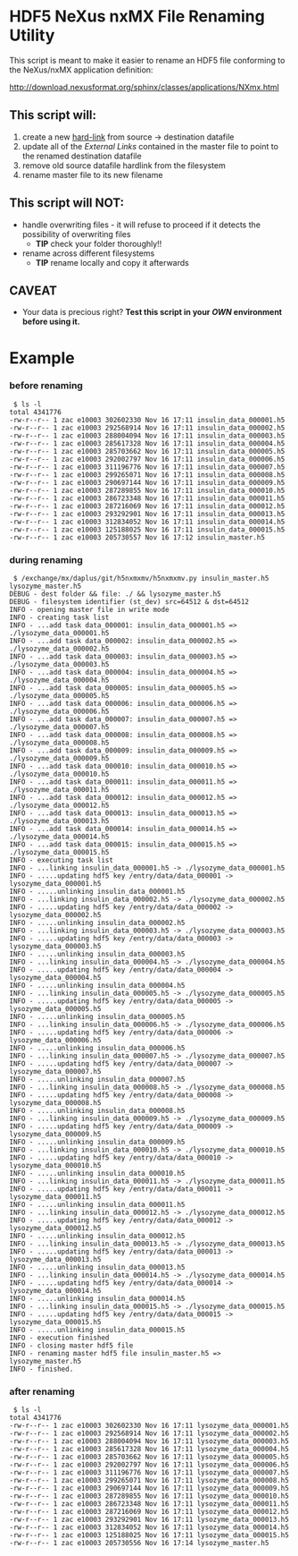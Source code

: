 HDF5 NeXus nxMX File Renaming Utility
======================================

This script is meant to make it easier to rename an HDF5
file conforming to the NeXus/nxMX application definition:

  http://download.nexusformat.org/sphinx/classes/applications/NXmx.html

## This script will:

1. create a new [hard-link](http://man7.org/linux/man-pages/man2/link.2.html) from source -> destination datafile
2. update all of the *External Links* contained in the master file to point to the renamed destination datafile
3. remove old source datafile hardlink from the filesystem
4. rename master file to its new filename

## This script will NOT:

- handle overwriting files - it will refuse to proceed if it
  detects the possibility of overwriting files
    * **TIP** check your folder thoroughly!!
- rename across different filesystems
    * **TIP** rename locally and copy it afterwards

## CAVEAT
* Your data is precious right? **Test this script in your _OWN_ environment before using it.**


# Example

### before renaming
     $ ls -l
    total 4341776
    -rw-r--r-- 1 zac e10003 302602330 Nov 16 17:11 insulin_data_000001.h5
    -rw-r--r-- 1 zac e10003 292568914 Nov 16 17:11 insulin_data_000002.h5
    -rw-r--r-- 1 zac e10003 288004094 Nov 16 17:11 insulin_data_000003.h5
    -rw-r--r-- 1 zac e10003 285617328 Nov 16 17:11 insulin_data_000004.h5
    -rw-r--r-- 1 zac e10003 285703662 Nov 16 17:11 insulin_data_000005.h5
    -rw-r--r-- 1 zac e10003 292002797 Nov 16 17:11 insulin_data_000006.h5
    -rw-r--r-- 1 zac e10003 311196776 Nov 16 17:11 insulin_data_000007.h5
    -rw-r--r-- 1 zac e10003 299265071 Nov 16 17:11 insulin_data_000008.h5
    -rw-r--r-- 1 zac e10003 290697144 Nov 16 17:11 insulin_data_000009.h5
    -rw-r--r-- 1 zac e10003 287289855 Nov 16 17:11 insulin_data_000010.h5
    -rw-r--r-- 1 zac e10003 286723348 Nov 16 17:11 insulin_data_000011.h5
    -rw-r--r-- 1 zac e10003 287216069 Nov 16 17:11 insulin_data_000012.h5
    -rw-r--r-- 1 zac e10003 293292901 Nov 16 17:11 insulin_data_000013.h5
    -rw-r--r-- 1 zac e10003 312834052 Nov 16 17:11 insulin_data_000014.h5
    -rw-r--r-- 1 zac e10003 125188025 Nov 16 17:11 insulin_data_000015.h5
    -rw-r--r-- 1 zac e10003 205730557 Nov 16 17:12 insulin_master.h5

### during renaming
     $ /exchange/mx/daplus/git/h5nxmxmv/h5nxmxmv.py insulin_master.h5 lysozyme_master.h5
    DEBUG - dest folder && file: ./ && lysozyme_master.h5
    DEBUG - filesystem identifier (st_dev) src=64512 & dst=64512
    INFO - opening master file in write mode
    INFO - creating task list
    INFO - ...add task data_000001: insulin_data_000001.h5 => ./lysozyme_data_000001.h5
    INFO - ...add task data_000002: insulin_data_000002.h5 => ./lysozyme_data_000002.h5
    INFO - ...add task data_000003: insulin_data_000003.h5 => ./lysozyme_data_000003.h5
    INFO - ...add task data_000004: insulin_data_000004.h5 => ./lysozyme_data_000004.h5
    INFO - ...add task data_000005: insulin_data_000005.h5 => ./lysozyme_data_000005.h5
    INFO - ...add task data_000006: insulin_data_000006.h5 => ./lysozyme_data_000006.h5
    INFO - ...add task data_000007: insulin_data_000007.h5 => ./lysozyme_data_000007.h5
    INFO - ...add task data_000008: insulin_data_000008.h5 => ./lysozyme_data_000008.h5
    INFO - ...add task data_000009: insulin_data_000009.h5 => ./lysozyme_data_000009.h5
    INFO - ...add task data_000010: insulin_data_000010.h5 => ./lysozyme_data_000010.h5
    INFO - ...add task data_000011: insulin_data_000011.h5 => ./lysozyme_data_000011.h5
    INFO - ...add task data_000012: insulin_data_000012.h5 => ./lysozyme_data_000012.h5
    INFO - ...add task data_000013: insulin_data_000013.h5 => ./lysozyme_data_000013.h5
    INFO - ...add task data_000014: insulin_data_000014.h5 => ./lysozyme_data_000014.h5
    INFO - ...add task data_000015: insulin_data_000015.h5 => ./lysozyme_data_000015.h5
    INFO - executing task list
    INFO - ...linking insulin_data_000001.h5 -> ./lysozyme_data_000001.h5
    INFO - .....updating hdf5 key /entry/data/data_000001 -> lysozyme_data_000001.h5
    INFO - .....unlinking insulin_data_000001.h5
    INFO - ...linking insulin_data_000002.h5 -> ./lysozyme_data_000002.h5
    INFO - .....updating hdf5 key /entry/data/data_000002 -> lysozyme_data_000002.h5
    INFO - .....unlinking insulin_data_000002.h5
    INFO - ...linking insulin_data_000003.h5 -> ./lysozyme_data_000003.h5
    INFO - .....updating hdf5 key /entry/data/data_000003 -> lysozyme_data_000003.h5
    INFO - .....unlinking insulin_data_000003.h5
    INFO - ...linking insulin_data_000004.h5 -> ./lysozyme_data_000004.h5
    INFO - .....updating hdf5 key /entry/data/data_000004 -> lysozyme_data_000004.h5
    INFO - .....unlinking insulin_data_000004.h5
    INFO - ...linking insulin_data_000005.h5 -> ./lysozyme_data_000005.h5
    INFO - .....updating hdf5 key /entry/data/data_000005 -> lysozyme_data_000005.h5
    INFO - .....unlinking insulin_data_000005.h5
    INFO - ...linking insulin_data_000006.h5 -> ./lysozyme_data_000006.h5
    INFO - .....updating hdf5 key /entry/data/data_000006 -> lysozyme_data_000006.h5
    INFO - .....unlinking insulin_data_000006.h5
    INFO - ...linking insulin_data_000007.h5 -> ./lysozyme_data_000007.h5
    INFO - .....updating hdf5 key /entry/data/data_000007 -> lysozyme_data_000007.h5
    INFO - .....unlinking insulin_data_000007.h5
    INFO - ...linking insulin_data_000008.h5 -> ./lysozyme_data_000008.h5
    INFO - .....updating hdf5 key /entry/data/data_000008 -> lysozyme_data_000008.h5
    INFO - .....unlinking insulin_data_000008.h5
    INFO - ...linking insulin_data_000009.h5 -> ./lysozyme_data_000009.h5
    INFO - .....updating hdf5 key /entry/data/data_000009 -> lysozyme_data_000009.h5
    INFO - .....unlinking insulin_data_000009.h5
    INFO - ...linking insulin_data_000010.h5 -> ./lysozyme_data_000010.h5
    INFO - .....updating hdf5 key /entry/data/data_000010 -> lysozyme_data_000010.h5
    INFO - .....unlinking insulin_data_000010.h5
    INFO - ...linking insulin_data_000011.h5 -> ./lysozyme_data_000011.h5
    INFO - .....updating hdf5 key /entry/data/data_000011 -> lysozyme_data_000011.h5
    INFO - .....unlinking insulin_data_000011.h5
    INFO - ...linking insulin_data_000012.h5 -> ./lysozyme_data_000012.h5
    INFO - .....updating hdf5 key /entry/data/data_000012 -> lysozyme_data_000012.h5
    INFO - .....unlinking insulin_data_000012.h5
    INFO - ...linking insulin_data_000013.h5 -> ./lysozyme_data_000013.h5
    INFO - .....updating hdf5 key /entry/data/data_000013 -> lysozyme_data_000013.h5
    INFO - .....unlinking insulin_data_000013.h5
    INFO - ...linking insulin_data_000014.h5 -> ./lysozyme_data_000014.h5
    INFO - .....updating hdf5 key /entry/data/data_000014 -> lysozyme_data_000014.h5
    INFO - .....unlinking insulin_data_000014.h5
    INFO - ...linking insulin_data_000015.h5 -> ./lysozyme_data_000015.h5
    INFO - .....updating hdf5 key /entry/data/data_000015 -> lysozyme_data_000015.h5
    INFO - .....unlinking insulin_data_000015.h5
    INFO - execution finished
    INFO - closing master hdf5 file
    INFO - renaming master hdf5 file insulin_master.h5 => lysozyme_master.h5
    INFO - finished.

### after renaming
     $ ls -l
    total 4341776
    -rw-r--r-- 1 zac e10003 302602330 Nov 16 17:11 lysozyme_data_000001.h5
    -rw-r--r-- 1 zac e10003 292568914 Nov 16 17:11 lysozyme_data_000002.h5
    -rw-r--r-- 1 zac e10003 288004094 Nov 16 17:11 lysozyme_data_000003.h5
    -rw-r--r-- 1 zac e10003 285617328 Nov 16 17:11 lysozyme_data_000004.h5
    -rw-r--r-- 1 zac e10003 285703662 Nov 16 17:11 lysozyme_data_000005.h5
    -rw-r--r-- 1 zac e10003 292002797 Nov 16 17:11 lysozyme_data_000006.h5
    -rw-r--r-- 1 zac e10003 311196776 Nov 16 17:11 lysozyme_data_000007.h5
    -rw-r--r-- 1 zac e10003 299265071 Nov 16 17:11 lysozyme_data_000008.h5
    -rw-r--r-- 1 zac e10003 290697144 Nov 16 17:11 lysozyme_data_000009.h5
    -rw-r--r-- 1 zac e10003 287289855 Nov 16 17:11 lysozyme_data_000010.h5
    -rw-r--r-- 1 zac e10003 286723348 Nov 16 17:11 lysozyme_data_000011.h5
    -rw-r--r-- 1 zac e10003 287216069 Nov 16 17:11 lysozyme_data_000012.h5
    -rw-r--r-- 1 zac e10003 293292901 Nov 16 17:11 lysozyme_data_000013.h5
    -rw-r--r-- 1 zac e10003 312834052 Nov 16 17:11 lysozyme_data_000014.h5
    -rw-r--r-- 1 zac e10003 125188025 Nov 16 17:11 lysozyme_data_000015.h5
    -rw-r--r-- 1 zac e10003 205730556 Nov 16 17:14 lysozyme_master.h5
